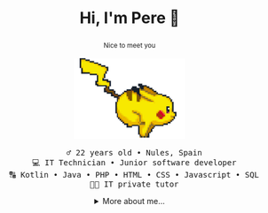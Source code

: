 <div align="center">

# Hi, I'm Pere :wave:
<sub> Nice to meet you <sub/> <br>

<img src="https://github.com/pereprior/pereprior/blob/main/pikachu-running.gif" alt="gif" width="200"/> <br>

<pre>
  ♂️ 22 years old • Nules, Spain
  💻 IT Technician • Junior software developer
  🔠 Kotlin • Java • PHP • HTML • CSS • Javascript • SQL
  🧑‍🏫 IT private tutor
</pre>

</div>

<div align="center">
<details>

<summary>
  More about me...
</summary>

## Tech Stack 💻

<div align="center">
  
![Java](https://img.shields.io/badge/java-%23ED8B00.svg?style=for-the-badge&logo=openjdk&logoColor=white)![HTML5](https://img.shields.io/badge/html5-%23E34F26.svg?style=for-the-badge&logo=html5&logoColor=white)![Python](https://img.shields.io/badge/python-3670A0?style=for-the-badge&logo=python&logoColor=ffdd54)![Kotlin](https://img.shields.io/badge/kotlin-%237F52FF.svg?style=for-the-badge&logo=kotlin&logoColor=white)![MySQL](https://img.shields.io/badge/mysql-%2300000f.svg?style=for-the-badge&logo=mysql&logoColor=white)![JavaScript](https://img.shields.io/badge/javascript-%23323330.svg?style=for-the-badge&logo=javascript&logoColor=%23F7DF1E)![PHP](https://img.shields.io/badge/php-%23777BB4.svg?style=for-the-badge&logo=php&logoColor=white)

![Top Languages](https://github-readme-stats.vercel.app/api/top-langs/?username=pereprior&theme=dark&hide_border=false&include_all_commits=false&count_private=false&layout=compact)

</div>

## Social Media 🌐

<div align="center">

[![LinkedIn](https://img.shields.io/badge/LinkedIn-%230077B5.svg?logo=linkedin&logoColor=white)](https://linkedin.com/in/pereprior) [![Stack Overflow](https://img.shields.io/badge/-Stackoverflow-FE7A16?logo=stack-overflow&logoColor=white)](https://stackoverflow.com/users/23182096) [![Twitter](https://img.shields.io/badge/Twitter-%231DA1F2.svg?logo=Twitter&logoColor=white)](https://twitter.com/pereprior_)

</div>

## Languages 🗣️

| Language      | Proficiency      |
| ------------- | ---------------- |
| English       |       B1         |
| Spanish       | Native language  |
| Catalan       | Native language  |

---

[![](https://visitcount.itsvg.in/api?id=pereprior&icon=0&color=0)](https://visitcount.itsvg.in)
  
</details>
</div>
<!-- Proudly created with GPRM ( https://gprm.itsvg.in ) -->
